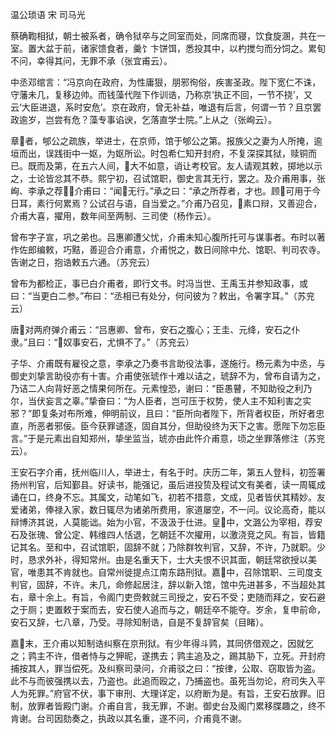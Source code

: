 温公琐语 宋 司马光  

蔡确鞫相狱，朝士被系者，确令狱卒与之同室而处，同席而寝，饮食旋溷，共在一室。置大盆于前，诸家馈食者，羹饣卞饼饵，悉投其中，以杓搅匀而分饲之。累旬不问，幸得其问，无罪不承（张宜甫云）。  

中丞邓绾言：“冯京向在政府，为性庸狠，朋邪徇俗，疾害圣政。陛下宽仁不诛，守藩未几，复移边帅。而钱藻代陛下作训诰，乃称京‘执正不回，一节不挠’，又云‘大臣进退，系时安危’。京在政府，曾无补益，唯退有后言，何谓一节？且京罢政逾岁，岂尝有危？藻专事谄谀，乞落直学士院。”上从之（张峋云）。  

章者，郇公之疏族，举进士，在京师，馆于郇公之第。报族父之妻为人所掩，逾垣而出，误践街中一妪，为妪所讼。时包希仁知开封府，不复深探其狱，赎铜而已。既而及第，在五六人间，大不如意，诮让考校官。友人请观其敕，掷地以示之，士论皆忿其不恭。熙宁初，召试馆职，御史言其无行，罢之。及介甫用事，张峋、李承之荐，介甫曰：“闻无行。”承之曰：“承之所荐者，才也。顾可用于今日耳，素行何累焉？公试召与语，自当爱之。”介甫乃召见，素口辩，又善迎合，介甫大喜，擢用，数年间至两制、三司使（杨作云）。  

曾布字子宣，巩之弟也。吕惠卿遭父忧，介甫未知心腹所托可与谋事者。布时以著作佐郎编敕，巧黠，善迎合介甫意，介甫悦之，数日间除中允、馆职、判司农寺。告谢之日，抱诰敕五六通。（苏兖云）  

曾布为都检正，事已白介甫者，即行文书。时冯当世、王禹玉并参知政事，或曰：“当更白二参。”布曰：“丞相已有处分，何问彼为？敕出，令署字耳。”（苏兖云）  

唐对两府弹介甫云：“吕惠卿、曾布，安石之腹心；王圭、元绛，安石之仆隶。”且曰：“奴事安石，尤惧不了。”（苏兖云）  

子华、介甫既有雇役之意，李承之乃奏书言助役法事，遂施行。杨元素为中丞，与御史刘挚言助役亦有十害。介甫使张琥作十难以诘之，琥辞不为，曾布自请为之，乃诘二人向背好恶之情果何所在。元素惶恐，谢曰：“臣愚瞽，不知助役之利乃尔，当伏妄言之辜。”挚奋曰：“为人臣者，岂可压于权势，使人主不知利害之实邪？”即复条对布所难，伸明前议，且曰：“臣所向者陛下，所背者权臣，所好者忠直，所恶者邪佞。臣今获罪谴逐，固自其分，但助役终为天下之害。愿陛下勿忘臣言。”于是元素出自知郑州，挚坐监当，琥亦由此忤介甫意，顷之坐罪落修注（苏兖云）。  

王安石字介甫，抚州临川人，举进士，有名于时。庆历二年，第五人登科，初签署扬州判官，后知鄞县。好读书，能强记，虽后进投贽及程试文有美者，读一周辄成诵在口，终身不忘。其属文，动笔如飞，初若不措意，文成，见者皆伏其精妙。友爱诸弟，俸禄入家，数日辄尽为诸弟所费用，家道屡空，不一问。议论高奇，能以辩博济其说，人莫能诎。始为小官，不汲汲于仕进。皇中，文潞公为宰相，荐安石及张瑰、曾公定、韩维四人恬退，乞朝廷不次擢用，以激浇竞之风。有旨，皆籍记其名。至和中，召试馆职，固辞不就；乃除群牧判官，又辞，不许，乃就职。少时，恳求外补，得知常州。由是名重天下，士大夫恨不识其面，朝廷常欲授以美官，唯患其不肯就也。自常州徙提点江南东路刑狱。嘉中，召除馆职、三司度支判官，固辞，不许。未几，命修起居注，辞以新入馆，馆中先进甚多，不当超处其右，章十余上。有旨，令阁门吏赍敕就三司授之，安石不受；吏随而拜之，安石避之于厕；吏置敕于案而去，安石使人追而与之，朝廷卒不能夺。岁余，复申前命，安石又辞，七八章，乃受。寻除知制诰，自是不复辞官矣（目睹）。  

嘉末，王介甫以知制诰纠察在京刑狱。有少年得斗鹑，其同侪借观之，因就乞之；鹑主不许，借者恃与之狎昵，遂携去；鹑主追及之，踢其胁下，立死。开封府捕按其人，罪当偿死。及纠察司录问，介甫驳之曰：“按律，公取、窃取皆为盗。此不与而彼强携以去，乃盗也。此追而殴之，乃捕盗也。虽死当勿论，府司失入平人为死罪。”府官不伏，事下审刑、大理详定，以府断为是。有旨，王安石放罪。旧制，放罪者皆殿门谢。介甫自言，我无罪，不谢。御史台及阁门累移牒趣之，终不肯谢。台司因劾奏之，执政以其名重，遂不问，介甫竟不谢。  
